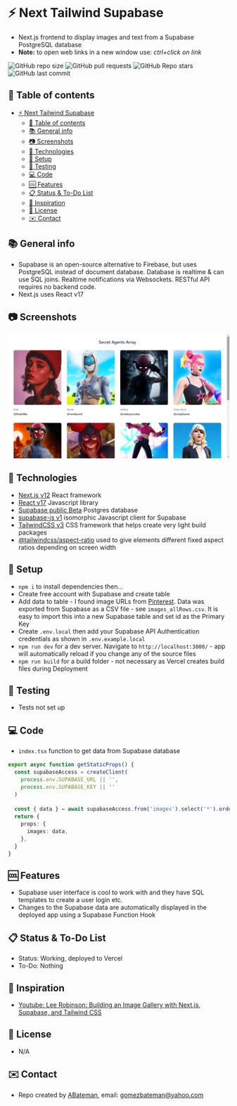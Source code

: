 # :zap: Next Tailwind Supabase

* Next.js frontend to display images and text from a Supabase PostgreSQL database
* **Note:** to open web links in a new window use: _ctrl+click on link_

![GitHub repo size](https://img.shields.io/github/repo-size/AndrewJBateman/next-tailwind-supabase?style=plastic)
![GitHub pull requests](https://img.shields.io/github/issues-pr/AndrewJBateman/next-tailwind-supabase?style=plastic)
![GitHub Repo stars](https://img.shields.io/github/stars/AndrewJBateman/next-tailwind-supabase?style=plastic)
![GitHub last commit](https://img.shields.io/github/last-commit/AndrewJBateman/next-tailwind-supabase?style=plastic)

## :page_facing_up: Table of contents

* [:zap: Next Tailwind Supabase](#zap-next-tailwind-supabase)
  * [:page_facing_up: Table of contents](#page_facing_up-table-of-contents)
  * [:books: General info](#books-general-info)
  * [:camera: Screenshots](#camera-screenshots)
  * [:signal_strength: Technologies](#signal_strength-technologies)
  * [:floppy_disk: Setup](#floppy_disk-setup)
  * [:flashlight: Testing](#flashlight-testing)
  * [:computer: Code](#computer-code)
  * [:cool: Features](#cool-features)
  * [:clipboard: Status & To-Do List](#clipboard-status--to-do-list)
  * [:clap: Inspiration](#clap-inspiration)
  * [:file_folder: License](#file_folder-license)
  * [:envelope: Contact](#envelope-contact)

## :books: General info

* Supabase is an open-source alternative to Firebase, but uses PostgreSQL instead of document database. Database is realtime & can use SQL joins. Realtime notifications via Websockets. RESTful API requires no backend code.
* Next.js uses React v17

## :camera: Screenshots

![Example screenshot](./img/array.png)

## :signal_strength: Technologies

* [Next.js v12](https://nextjs.org/) React framework
* [React v17](https://reactjs.org/) Javascript library
* [Supabase public Beta](https://supabase.io/) Postgres database
* [supabase-js v1](https://www.npmjs.com/package/@supabase/supabase-js) isomorphic Javascript client for Supabase
* [TailwindCSS v3](https://www.npmjs.com/package/tailwindcss) CSS framework that helps create very light build packages
* [@tailwindcss/aspect-ratio](https://www.npmjs.com/package/@tailwindcss/aspect-ratio) used to give elements different fixed aspect ratios depending on screen width

## :floppy_disk: Setup

* `npm i` to install dependencies then...
* Create free account with Supabase and create table
* Add data to table - I found image URLs from [Pinterest](https://www.pinterest.com.mx/). Data was exported from Supabase as a CSV file - see `images_allRows.csv`. It is easy to import this into a new Supabase table and set id as the Primary Key
* Create `.env.local` then add your Supabase API Authentication credentials as shown in `.env.example.local`
* `npm run dev` for a dev server. Navigate to `http://localhost:3000/` - app will automatically reload if you change any of the source files
* `npm run build` for a build folder - not necessary as Vercel creates build files during Deployment

## :flashlight: Testing

* Tests not set up

## :computer: Code

* `index.tsx` function to get data from Supabase database

```typescript
export async function getStaticProps() {
  const supabaseAccess = createClient(
    process.env.SUPABASE_URL || '',
    process.env.SUPABASE_KEY || ''
  )

  const { data } = await supabaseAccess.from('images').select('*').order('id')
  return {
    props: {
      images: data,
    },
  }
}
```

## :cool: Features

* Supabase user interface is cool to work with and they have SQL templates to create a user login etc.
* Changes to the Supabase data are automatically displayed in the deployed app using a Supabase Function Hook

## :clipboard: Status & To-Do List

* Status: Working, deployed to Vercel
* To-Do: Nothing

## :clap: Inspiration

* [Youtube: Lee Robinson: Building an Image Gallery with Next.js, Supabase, and Tailwind CSS](https://www.youtube.com/watch?v=BSoRXk1FIw8)

## :file_folder: License

* N/A

## :envelope: Contact

* Repo created by [ABateman](https://github.com/AndrewJBateman), email: gomezbateman@yahoo.com
